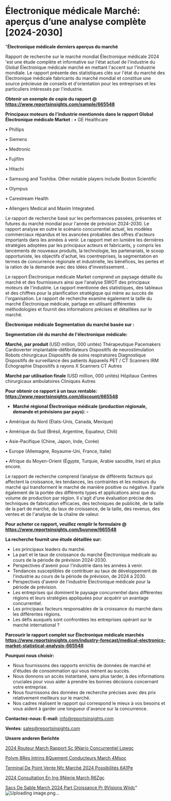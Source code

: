 # Électronique médicale Marché: aperçus d’une analyse complète [2024-2030]

"<strong>Électronique médicale derniers aperçus du marché</strong>

Rapport de recherche sur le marché mondial Électronique médicale 2024 'est une étude complète et informative sur l'état actuel de l'industrie du Global Électronique médicale marché en mettant l'accent sur l'industrie mondiale. Le rapport présente des statistiques clés sur l'état du marché des Électronique médicale fabricants du marché mondial et constitue une source précieuse de conseils et d'orientation pour les entreprises et les particuliers intéressés par l'industrie.

<strong>Obtenir un exemple de copie du rapport @ <a href=https://www.reportsinsights.com/sample/665548>https://www.reportsinsights.com/sample/665548</a></strong>

<strong>Principaux moteurs de l'industrie mentionnés dans le rapport Global Électronique médicale Market</strong> :
• GE Healthcare

• Phillips

• Siemens

• Medtronic

• Fujifilm

• Hitachi

• Samsung and Toshiba. Other notable players include Boston Scientific

• Olympus

• Carestream Health

• Allengers Medical and Maxim Integrated.

Le rapport de recherche basé sur les performances passées, présentes et futures du marché mondial pour l'année de prévision 2024-2030. Le rapport analyse en outre le scénario concurrentiel actuel, les modèles commerciaux répandus et les avancées probables des offres d'acteurs importants dans les années à venir. Le rapport met en lumière les dernières stratégies adoptées par les principaux acteurs et fabricants, y compris les lancements de nouveaux produits, la technologie, les partenariats, le scoop opportuniste, les objectifs d'achat, les coentreprises, la segmentation en termes de concurrence régionale et industrielle, les bénéfices, les pertes et la ration de la demande avec des idées d'investissement. .

Le rapport Électronique médicale Market comprend un paysage détaillé du marché et des fournisseurs ainsi que l'analyse SWOT des principaux moteurs de l'industrie. Le rapport mentionne des statistiques, des tableaux et des chiffres pour la planification stratégique qui mène au succès de l'organisation. Le rapport de recherche examine également la taille du marché Électronique médicale, partage en utilisant différentes méthodologies et fournit des informations précises et détaillées sur le marché.

<strong>Électronique médicale Segmentation du marché basée sur :</strong>

<strong> Segmentation clé du marché de l'électronique médicale: </strong>

<strong> Marché, par produit </strong> (USD million, 000 unités)
Thérapeutique
Pacemakers
Cardioverter implantable-défibrillateurs
Dispositifs de neurostimulation
Robots chirurgicaux
Dispositifs de soins respiratoires
Diagnostique
Dispositifs de surveillance des patients
Appareils PET / CT
Scanners IRM
Échographie
Dispositifs à rayons X
Scanners CT
Autres

<strong> Marché par utilisation finale </strong> (USD million, 000 unités)
Hôpitaux
Centres chirurgicaux ambulatoires
Cliniques
Autres

<strong>Pour obtenir ce rapport à un taux rentable: <a href=https://www.reportsinsights.com/discount/665548>https://www.reportsinsights.com/discount/665548</a></strong>
<ul>
  <li><strong>Marché régional Électronique médicale (production régionale, demande et prévisions par pays): -</strong></li>
</ul>
• Amérique du Nord (États-Unis, Canada, Mexique)

• Amérique du Sud (Brésil, Argentine, Equateur, Chili)

• Asie-Pacifique (Chine, Japon, Inde, Corée)

• Europe (Allemagne, Royaume-Uni, France, Italie)

• Afrique du Moyen-Orient (Égypte, Turquie, Arabie saoudite, Iran) et plus encore.

Le rapport de recherche comprend l’analyse de différents facteurs qui affectent la croissance, les tendances, les contraintes et les moteurs du marché qui transforment le marché de manière positive ou négative. Il parle également de la portée des différents types et applications ainsi que du volume de production par région. Il s'agit d'une évaluation précise des techniques de fabrication efficaces, des techniques de publicité, de la taille de la part de marché, du taux de croissance, de la taille, des revenus, des ventes et de l'analyse de la chaîne de valeur.

<strong>Pour acheter ce rapport, veuillez remplir le formulaire @   <a href=https://www.reportsinsights.com/buynow/665548>https://www.reportsinsights.com/buynow/665548</a></strong>

<strong>La recherche fournit une étude détaillée sur:</strong>
<ul>
  <li>Les principaux leaders du marché.</li>
  <li>La part et le taux de croissance du marché Électronique médicale au cours de la période de prévision 2024-2030.</li>
  <li>Perspectives d'avenir pour l'industrie dans les années à venir.</li>
  <li>Tendances susceptibles de contribuer au taux de développement de l'industrie au cours de la période de prévision, de 2024 à 2030.</li>
  <li>Perspectives d'avenir de l'industrie Électronique médicale pour la période de prévision.</li>
  <li>Les entreprises qui dominent le paysage concurrentiel dans différentes régions et leurs stratégies appliquées pour acquérir un avantage concurrentiel.</li>
  <li>Les principaux facteurs responsables de la croissance du marché dans les différentes régions.</li>
  <li>Les défis auxquels sont confrontées les entreprises opérant sur le marché international ?</li>
</ul>

<strong>Parcourir le rapport complet sur Électronique médicale marchés <a href=https://www.reportsinsights.com/industry-forecast/medical-electronics-market-statistical-analysis-665548>https://www.reportsinsights.com/industry-forecast/medical-electronics-market-statistical-analysis-665548</a></strong>

<strong>Pourquoi nous choisir:</strong>
<ul>
  <li>Nous fournissons des rapports enrichis de données de marché et d'études de consommation qui vous mènent au succès.</li>
  <li>Nous donnons un accès instantané, sans plus tarder, à des informations cruciales pour vous aider à prendre les bonnes décisions concernant votre entreprise.</li>
  <li>Nous fournissons des données de recherche précises avec des prix relativement meilleurs sur le marché.</li>
  <li>Nos cadres réalisent le rapport qui correspond le mieux à vos besoins et vous aident à garder une longueur d'avance sur la concurrence.</li>
</ul>
<strong>Contactez-nous:
</strong><strong>E-mail:</strong> <a href=mailto:info@reportsinsights.com>info@reportsinsights.com</a>

<strong>Ventes</strong>: <a href=mailto:sales@reportsinsights.com>sales@reportsinsights.com</a>

<strong>Unsere anderen Berichte</strong>

<a href=https://www.linkedin.com/pulse/2024-routeur-march%C3%A9-rapport-sc%C3%A9nario-concurrentiel-lqwqc/>2024 Routeur March Rapport Sc 9Nario Concurrentiel Lqwqc</a>

<a href=https://www.linkedin.com/pulse/polym%C3%A8res-intrins%C3%A8quement-conducteurs-march%C3%A9-4msoc/>Polym 8Res Intrins 8Quement Conducteurs March 4Msoc</a>

<a href=https://www.linkedin.com/pulse/terminal-de-point-vente-nfc-marché-2024-possibilités-6a1pe/>Terminal De Point Vente Nfc Marché 2024 Possibilités 6A1Pe</a>

<a href=https://www.linkedin.com/pulse/2024-consultation-en-ing%C3%A9nierie-march%C3%A9-r6zgc/>2024 Consultation En Ing 9Nierie March R6Zgc</a>

<a href=https://www.linkedin.com/pulse/sacs-de-sable-march%C3%A9-2024-part-croissance-pr%C3%A9visions-wijdc/>Sacs De Sable March 2024 Part Croissance Pr 9Visions Wijdc</a>"
![Uploading image.png…]()
